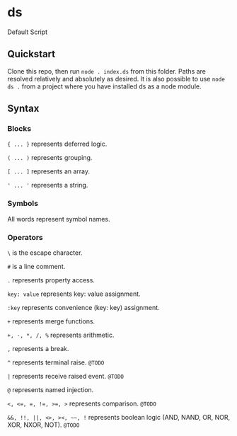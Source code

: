 # ds
Default Script

## Quickstart

Clone this repo, then run `node . index.ds` from this folder. Paths are resolved relatively and absolutely as desired. It is also possible to use `node ds .` from a project where you have installed ds as a node module.

## Syntax

### Blocks

`{ ... }` represents deferred logic.

`( ... )` represents grouping.

`[ ... ]` represents an array.

`' ... '` represents a string.

### Symbols

All words represent symbol names.

### Operators

`\` is the escape character.

`#` is a line comment.

`.` represents property access.

`key: value` represents key: value assignment.

`:key` represents convenience (key: key) assignment.

`+` represents merge functions.

`+, -, *, /, %` represents arithmetic.

`,` represents a break.

`^` represents terminal raise. `@TODO`

`|` represents receive raised event. `@TODO`

`@` represents named injection.

`<, <=, =, !=, >=, >` represents comparison. `@TODO`

`&&, !!, ||, <>, ><, ~~, !` represents boolean logic (AND, NAND, OR, NOR, XOR, NXOR, NOT). `@TODO`
